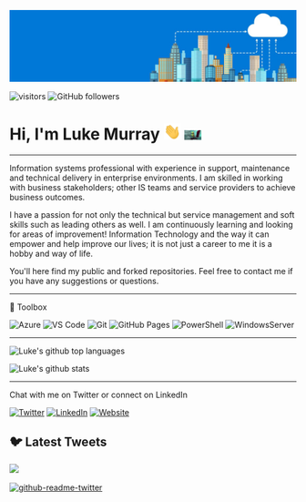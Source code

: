 ![11-background (1)](https://raw.githubusercontent.com/lukemurraynz/lukemurraynz/master/azurebanner.jpg)


![visitors](https://visitor-badge.glitch.me/badge?page_id=lukemurraynz.visitor-badge)
![GitHub followers](https://img.shields.io/github/followers/lukemurraynz?style=social)

# Hi, I'm Luke Murray <img src="https://raw.githubusercontent.com/lukemurraynz/lukemurraynz/master/wave.gif" width="30px"> <img src="https://raw.githubusercontent.com/lukemurraynz/lukemurraynz/master/computer-internet.gif " width="30px">

---

Information systems professional with experience in support, maintenance and technical delivery in enterprise environments. I am skilled in working with business stakeholders; other IS teams and service providers to achieve business outcomes. 

I have a passion for not only the technical but service management and soft skills such as leading others as well. I am continuously learning and looking for areas of improvement! Information Technology and the way it can empower and help improve our lives; it is not just a career to me it is a hobby and way of life.

You'll here find my public and forked repositories. Feel free to contact me if you have any suggestions or questions.

---

🧰 Toolbox
<!--Toolbox icons -->
![Azure](https://img.shields.io/badge/azure-%230072C6.svg?style=for-the-badge&logo=azure-devops&logoColor=white)
![VS Code](https://img.shields.io/badge/VS%20Code-007ACC.svg?&style=for-the-badge&logo=visual-studio-code&logoColor=white)
![Git](https://img.shields.io/badge/git-%3776AB.svg?style=for-the-badge&logo=git&logoColor=white&color=F05032)
![GitHub Pages](https://img.shields.io/badge/githubpages-%3776AB.svg?style=for-the-badge&logo=git&logoColor=white&color=F05032)
![PowerShell](https://img.shields.io/badge/microsoft-powershell.svg?style=for-the-badge&logo=powershell&color=FFFFFF)
![WindowsServer](https://img.shields.io/badge/microsoft-windows.svg?style=for-the-badge&logo=windows&color=000000)

---

![Luke's github top languages](https://github-readme-stats.vercel.app/api/top-langs/?username=lukemurraynz&show_icons=true&langs_count=8)

![Luke's github stats](https://github-readme-stats.vercel.app/api?username=lukemurraynz&show_icons=true&count_private=true)

---

Chat with me on Twitter or connect on LinkedIn
<p align="left">
	<a href="https://twitter.com/lukemurraynz"><img src="https://img.shields.io/twitter/follow/lukemurraynz?label=Twitter&style=social" alt="Twitter"></a>
	<a href="https://www.linkedin.com/in/ljmurray/"><img src="https://img.shields.io/badge/LinkedIn--_.svg?style=social&logo=linkedin" alt="LinkedIn"></a>
	<a href="https://luke.geek.nz"><img alt="Website" src="https://img.shields.io/website?down_color=lightgrey&down_message=offline&up_color=blue&up_message=online&url=https%3A%2F%2Fluke.geek.nz%2F"></a>
	</p>

## 🐦 Latest Tweets

[<img src="https://img.shields.io/badge/-Follow-blue?style=for-the-badge&logo=twitter&logoColor=white"/>](https://twitter.com/lukemurraynz?ref_src=twsrc%5Etfw")

[![github-readme-twitter](https://github-readme-twitter.gazf.vercel.app/api?id=lukemurraynz&layout=wide)](https://github.com/gazf/github-readme-twitter)
